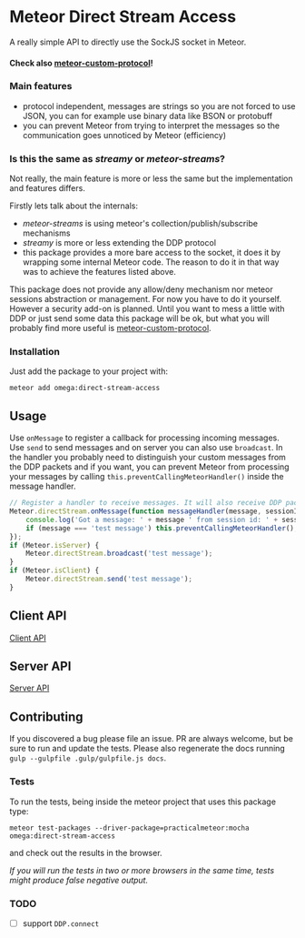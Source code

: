 # Meteor Direct Stream Access

A really simple API to directly use the SockJS socket in Meteor.

#### **Check also [meteor-custom-protocol](https://github.com/wojtkowiak/meteor-custom-protocol)!**

### Main features

- protocol independent, messages are strings so you are not forced to use JSON, you can for example use binary data like BSON or protobuff
- you can prevent Meteor from trying to interpret the messages so the communication goes unnoticed by Meteor (efficiency)

### Is this the same as *streamy* or *meteor-streams*?

Not really, the main feature is more or less the same but the implementation and features differs.

Firstly lets talk about the internals:
- *meteor-streams* is using meteor's collection/publish/subscribe mechanisms
- *streamy* is more or less extending the DDP protocol
- this package provides a more bare access to the socket, it does it by wrapping some internal Meteor code.
The reason to do it in that way was to achieve the features listed above.
 
This package does not provide any allow/deny mechanism nor meteor sessions abstraction or management. For now you have to do it yourself.
However a security add-on is planned. Until you want to mess a little with DDP or just send some data this package will be ok, but what you will probably find more useful is [meteor-custom-protocol](https://github.com/wojtkowiak/meteor-custom-protocol).

### Installation

Just add the package to your project with:

`meteor add omega:direct-stream-access`

## Usage

Use `onMessage` to register a callback for processing incoming messages. Use `send` to send messages and on server you can also use `broadcast`. 
In the handler you probably need to distinguish your custom messages from the DDP packets and if you want, you can prevent Meteor from processing your messages by calling `this.preventCallingMeteorHandler()` inside the message handler.

```javascript
// Register a handler to receive messages. It will also receive DDP packets.
Meteor.directStream.onMessage(function messageHandler(message, sessionId) {
    console.log('Got a message: ' + message ' from session id: ' + sessionId;
    if (message === 'test message') this.preventCallingMeteorHandler();
});
if (Meteor.isServer) {
    Meteor.directStream.broadcast('test message');
}
if (Meteor.isClient) {
    Meteor.directStream.send('test message');
}
```

## Client API

[Client API](CLIENT.md)

## Server API

[Server API](SERVER.md)

## Contributing

If you discovered a bug please file an issue. PR are always welcome, but be sure to run and update the tests.
Please also regenerate the docs running `gulp --gulpfile .gulp/gulpfile.js docs`.

### Tests

To run the tests, being inside the meteor project that uses this package type:

`meteor test-packages --driver-package=practicalmeteor:mocha omega:direct-stream-access`

and check out the results in the browser.

*If you will run the tests in two or more browsers in the same time, tests might produce false negative output.*

### TODO

* [ ] support `DDP.connect`